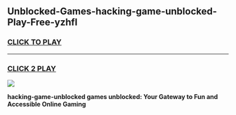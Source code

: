 
## Unblocked-Games-hacking-game-unblocked-Play-Free-yzhfl
<h3>
<a href="https://premium76.site?title=hacking-game-unblocked&ref=10A">CLICK TO PLAY</a></h3>
<hr>

<h3>
<a href="https://premium76.site?title=hacking-game-unblocked&ref=10A">CLICK 2 PLAY</a>
  
</h3>

<a href="https://premium76.site?title=hacking-game-unblocked&ref=10A"><img src="https://clearcache.store/games.png"></a>


**hacking-game-unblocked games unblocked: Your Gateway to Fun and Accessible Online Gaming**
